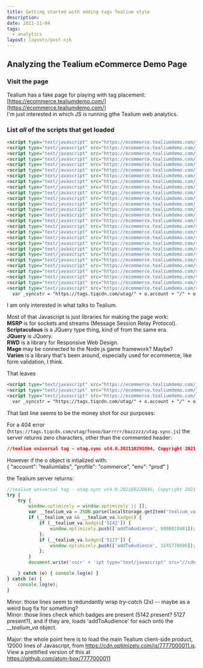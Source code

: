 ```yaml
---
title: Getting started with adding tags Tealium style
description:
date: 2021-11-04
tags:
  - analytics
layout: layouts/post.njk
---
```


## Analyzing the Tealium eCommerce Demo Page

### Visit the page  
Tealium has a fake page for playing with tag placement: [https://ecommerce.tealiumdemo.com/](https://ecommerce.tealiumdemo.com/)  
I'm just interested in which JS is running gthe Tealium web analytics.

### List *all* of the scripts that get loaded

```html
<script type="text/javascript" src="https://ecommerce.tealiumdemo.com/js/prototype/prototype.js"></script>
<script type="text/javascript" src="https://ecommerce.tealiumdemo.com/js/lib/jquery/jquery-1.12.1.min.js"></script>
<script type="text/javascript" src="https://ecommerce.tealiumdemo.com/js/lib/jquery/noconflict.js"></script>
<script type="text/javascript" src="https://ecommerce.tealiumdemo.com/js/lib/ccard.js"></script>
<script type="text/javascript" src="https://ecommerce.tealiumdemo.com/js/prototype/validation.js"></script>
<script type="text/javascript" src="https://ecommerce.tealiumdemo.com/js/scriptaculous/builder.js"></script>
<script type="text/javascript" src="https://ecommerce.tealiumdemo.com/js/scriptaculous/effects.js"></script>
<script type="text/javascript" src="https://ecommerce.tealiumdemo.com/js/scriptaculous/dragdrop.js"></script>
<script type="text/javascript" src="https://ecommerce.tealiumdemo.com/js/scriptaculous/controls.js"></script>
<script type="text/javascript" src="https://ecommerce.tealiumdemo.com/js/scriptaculous/slider.js"></script>
<script type="text/javascript" src="https://ecommerce.tealiumdemo.com/js/varien/js.js"></script>
<script type="text/javascript" src="https://ecommerce.tealiumdemo.com/js/varien/form.js"></script>
<script type="text/javascript" src="https://ecommerce.tealiumdemo.com/js/mage/translate.js"></script>
<script type="text/javascript" src="https://ecommerce.tealiumdemo.com/js/mage/cookies.js"></script>
<script type="text/javascript" src="https://ecommerce.tealiumdemo.com/skin/frontend/rwd/default/js/lib/modernizr.custom.min.js"></script>
<script type="text/javascript" src="https://ecommerce.tealiumdemo.com/skin/frontend/rwd/default/js/lib/selectivizr.js"></script>
<script type="text/javascript" src="https://ecommerce.tealiumdemo.com/skin/frontend/rwd/default/js/lib/matchMedia.js"></script>
<script type="text/javascript" src="https://ecommerce.tealiumdemo.com/skin/frontend/rwd/default/js/lib/matchMedia.addListener.js"></script>
<script type="text/javascript" src="https://ecommerce.tealiumdemo.com/skin/frontend/rwd/default/js/lib/enquire.js"></script>
<script type="text/javascript" src="https://ecommerce.tealiumdemo.com/skin/frontend/rwd/default/js/app.js"></script>
<script type="text/javascript" src="https://ecommerce.tealiumdemo.com/skin/frontend/rwd/default/js/lib/jquery.cycle2.min.js"></script>
<script type="text/javascript" src="https://ecommerce.tealiumdemo.com/skin/frontend/rwd/default/js/lib/jquery.cycle2.swipe.min.js"></script>
<script type="text/javascript" src="https://ecommerce.tealiumdemo.com/skin/frontend/rwd/default/js/slideshow.js"></script>
<script type="text/javascript" src="https://ecommerce.tealiumdemo.com/skin/frontend/rwd/default/js/lib/imagesloaded.js"></script>
<script type="text/javascript" src="https://ecommerce.tealiumdemo.com/skin/frontend/rwd/default/js/minicart.js"></script>
<script type="text/javascript" src="https://ecommerce.tealiumdemo.com/skin/frontend/base/default/js/msrp.js"></script>
<script type="text/javascript" src="https://ecommerce.tealiumdemo.com/skin/frontend/rwd/default/js/msrp_rwd.js"></script>
  var _syncstr = "https://tags.tiqcdn.com/utag/" + o.account + "/" + o.profile + "/" + o.env +"/utag.sync.js";
```

I am only interested in what talks to Tealium.  

Most of that Javascript is just libraries for making the page work:  
**MSRP** is for sockets and streams (Message Session Relay Protocol).  
**Scriptaculous** is a JQuery type thing, kind of from the same era.  
**JQuery** is JQuery.  
**RWD** is a library for Responsive Web Design.  
**Mage** may be connected to the Node.js game framework? Maybe?  
**Varien** is a library that's been around, especially used for ecommerce, like form validation, I think.  

That leaves  
```html
<script type="text/javascript" src="https://ecommerce.tealiumdemo.com/js/prototype/prototype.js"></script>
<script type="text/javascript" src="https://ecommerce.tealiumdemo.com/js/lib/ccard.js"></script>
<script type="text/javascript" src="https://ecommerce.tealiumdemo.com/js/prototype/validation.js"></script>
  var _syncstr = "https://tags.tiqcdn.com/utag/" + o.account + "/" + o.profile + "/" + o.env +"/utag.sync.js";
```
  
That last line seems to be the money shot for our purposes: 

For a 404 error (`https://tags.tiqcdn.com/utag/foooo/barrrrr/bazzzzz/utag.sync.js`) the server returns zero characters, other than the commented header:
```json
//tealium universal tag - utag.sync ut4.0.202110291804, Copyright 2021 Tealium.com Inc. All Rights Reserved.
```

However if the o object is intialized with:  
{
    "account": "tealiumlabs",
    "profile": "commerce",
    "env": "prod"
}

the Tealium server returns:
```js
//tealium universal tag - utag.sync ut4.0.202109220846, Copyright 2021 Tealium.com Inc. All Rights Reserved.
try {
    try {
        window.optimizely = window.optimizely || [];
        var __tealium_va = JSON.parse(localStorage.getItem('tealium_va'));
        if (__tealium_va && __tealium_va.badges) {
            if (__tealium_va.badges['5142']) {
                window.optimizely.push(['addToAudience', 8008019481]);
            };
            if (__tealium_va.badges['5127']) {
                window.optimizely.push(['addToAudience', 3245770086]);
            };
        }
        document.write('<scr' + 'ipt type="text/javascript" src="//cdn.optimizely.com/js/7777000011.js"></scr' + 'ipt>');

    } catch (e) { console.log(e) }
} catch (e) {
    console.log(e);
}
```
Minor: those lines seem to redundantly wrap *try-catch* (2x) -- maybe as a weird bug fix for something?  
Minor: those lines check which badges are present (5142 present? 5127 present?), and if they are, loads 'addToAudience' for each onto the *__tealium_va* object.  

Major: the whole point here is to load the main Tealium client-side product, 12000 lines of Javascript, from https://cdn.optimizely.com/js/7777000011.js.  
View a prettified version of this at  
https://github.com/atom-box/7777000011 
